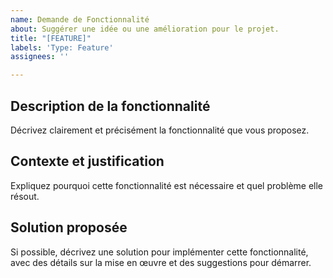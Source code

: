 ```yaml
---
name: Demande de Fonctionnalité
about: Suggérer une idée ou une amélioration pour le projet.
title: "[FEATURE]"
labels: 'Type: Feature'
assignees: ''

---
```


## Description de la fonctionnalité
Décrivez clairement et précisément la fonctionnalité que vous proposez.

## Contexte et justification
Expliquez pourquoi cette fonctionnalité est nécessaire et quel problème elle résout.

## Solution proposée
Si possible, décrivez une solution pour implémenter cette fonctionnalité, avec des détails sur la mise en œuvre et des suggestions pour démarrer.

